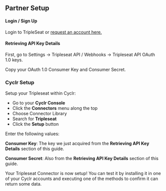 
## Partner Setup

#### Login / Sign Up

Login to TripleSeat or [request an account here.](https://tripleseat.com/)

#### Retrieving API Key Details

First, go to Settings -> Tripleseat API / Webhooks -> Tripleseat API OAuth 1.0 keys.

Copy your OAuth 1.0 Consumer Key and Consumer Secret.

### Cyclr Setup

Setup your Tripleseat within Cyclr:

- Go to your **Cyclr Console**
- Click the **Connectors** menu along the top
- Choose Connector Library
- Search for **Tripleseat**
- Click the **Setup** button

Enter the following values:

**Consumer Key**: The key we just acquired from the **Retrieving API Key Details** section of this guide.

**Consumer Secret**: Also from the **Retrieving API Key Details** section of this guide.

Your Tripleseat Connector is now setup! You can test it by installing it in one of your Cyclr accounts and executing one of the methods to confirm it can return some data.
